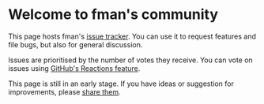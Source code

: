 # Welcome to fman's community

This page hosts fman's [issue tracker](https://github.com/fman-community/fman/issues). You can use it to request features and file bugs, but also for general discussion.

Issues are prioritised by the number of votes they receive. You can vote on issues using [GitHub's Reactions feature](https://github.com/blog/2119-add-reactions-to-pull-requests-issues-and-comments).

This page is still in an early stage. If you have ideas or suggestion for improvements, please [share them](https://github.com/fman-community/fman/issues/new).
